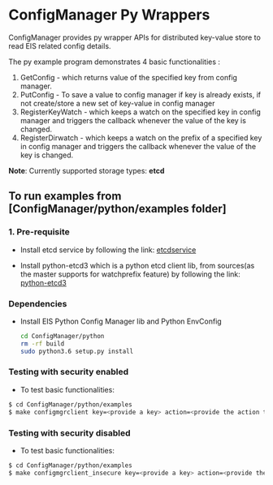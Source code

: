 # ConfigManager Py Wrappers

ConfigManager provides py wrapper APIs for distributed key-value store to read EIS related config details.

The py example program demonstrates 4 basic functionalities :
1. GetConfig - which returns value of the specified key from config manager.
2. PutConfig - To save a value to config manager if key is already exists, if not create/store a new set of key-value in config manager
3. RegisterKeyWatch - which keeps a watch on the specified key in config manager and triggers the callback whenever the value of the key is changed.
4. RegisterDirwatch - which keeps a watch on the prefix of a specified key in config manager and triggers the callback whenever the value of the key is changed.

**Note**: Currently supported storage types: **etcd**

## To run examples from [ConfigManager/python/examples folder]

### 1. Pre-requisite

* Install etcd service by following the link: [etcdservice](https://computingforgeeks.com/how-to-install-etcd-on-ubuntu-18-04-ubuntu-16-04/)

* Install python-etcd3 which is a python etcd client lib, from sources(as the master supports for watchprefix feature) by following the link: [python-etcd3](https://python-etcd3.readthedocs.io/en/latest/installation.html#from-sources)
### Dependencies

* Install EIS Python Config Manager lib and Python EnvConfig
    
    ```sh
    cd ConfigManager/python
    rm -rf build
    sudo python3.6 setup.py install
    ```

### Testing with security enabled

* To test basic functionalities:

```sh
$ cd ConfigManager/python/examples
$ make configmgrclient key=<provide a key> action=<provide the action to be performed on key, possible options are get, put, watchkey, watchdir> value=<value to set the key to(relevant only for the action 'put')>
```

### Testing with security disabled

* To test basic functionalities:

```sh
$ cd ConfigManager/python/examples
$ make configmgrclient_insecure key=<provide a key> action=<provide the action to be performed on key, possible options are get, put, watchkey, watchdir> value=<value to set the key to(relevant only for the action 'put')>
```
